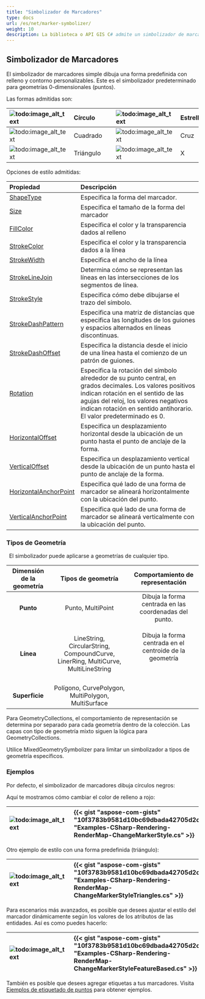 ```yaml
---
title: "Simbolizador de Marcadores"
type: docs
url: /es/net/marker-symbolizer/
weight: 10
description: La biblioteca o API GIS C# admite un simbolizador de marcadores simple que dibuja una forma predefinida con relleno y contorno personalizables en geometrías de cualquier tipo, como Punto, Línea, Superficie.
---
```


## **Simbolizador de Marcadores**
El simbolizador de marcadores simple dibuja una forma predefinida con relleno y contorno personalizables. Este es el simbolizador predeterminado para geometrías 0-dimensionales (puntos). 

Las formas admitidas son:

|![todo:image_alt_text](marker-symbolizer_1.png)|Círculo| |![todo:image_alt_text](marker-symbolizer_2.png)|Estrella|
| :- | :- | :- | :- | :- |
|![todo:image_alt_text](marker-symbolizer_3.png)|Cuadrado| |![todo:image_alt_text](marker-symbolizer_4.png)|Cruz|
|![todo:image_alt_text](marker-symbolizer_5.png)|Triángulo| |![todo:image_alt_text](marker-symbolizer_6.png)|X|

Opciones de estilo admitidas:

|**Propiedad**|**Descripción**|
| :- | :- |
|[ShapeType](https://reference.aspose.com/gis/net/aspose.gis.rendering.symbolizers/simplemarker/properties/shapetype)|Especifica la forma del marcador.|
|[Size](https://reference.aspose.com/gis/net/aspose.gis.rendering.symbolizers/simplemarker/properties/size)|Especifica el tamaño de la forma del marcador|
|[FillColor](https://reference.aspose.com/gis/net/aspose.gis.rendering.symbolizers/simplemarker/properties/fillcolor)|Especifica el color y la transparencia dados al relleno|
|[StrokeColor](https://reference.aspose.com/gis/net/aspose.gis.rendering.symbolizers/simplemarker/properties/strokecolor)|Especifica el color y la transparencia dados a la línea|
|[StrokeWidth](https://reference.aspose.com/gis/net/aspose.gis.rendering.symbolizers/simplemarker/properties/strokewidth)|Especifica el ancho de la línea|
|[StrokeLineJoin](https://reference.aspose.com/gis/net/aspose.gis.rendering.symbolizers/simplemarker/properties/strokelinejoin)|Determina cómo se representan las líneas en las intersecciones de los segmentos de línea.|
|[StrokeStyle](https://reference.aspose.com/gis/net/aspose.gis.rendering.symbolizers/simplemarker/properties/strokestyle)|Especifica cómo debe dibujarse el trazo del símbolo.|
|[StrokeDashPattern](https://reference.aspose.com/gis/net/aspose.gis.rendering.symbolizers/simplemarker/properties/strokedashpattern)|Especifica una matriz de distancias que especifica las longitudes de los guiones y espacios alternados en líneas discontinuas.|
|[StrokeDashOffset](https://reference.aspose.com/gis/net/aspose.gis.rendering.symbolizers/simplemarker/properties/strokedashoffset)|Especifica la distancia desde el inicio de una línea hasta el comienzo de un patrón de guiones.|
|[Rotation](https://reference.aspose.com/gis/net/aspose.gis.rendering.symbolizers/simplemarker/properties/rotation)|Especifica la rotación del símbolo alrededor de su punto central, en grados decimales. Los valores positivos indican rotación en el sentido de las agujas del reloj, los valores negativos indican rotación en sentido antihorario. El valor predeterminado es 0.|
|[HorizontalOffset](https://reference.aspose.com/gis/net/aspose.gis.rendering.symbolizers/simplemarker/properties/horizontaloffset)|Especifica un desplazamiento horizontal desde la ubicación de un punto hasta el punto de anclaje de la forma.|
|[VerticalOffset](https://reference.aspose.com/gis/net/aspose.gis.rendering.symbolizers/simplemarker/properties/verticaloffset)|Especifica un desplazamiento vertical desde la ubicación de un punto hasta el punto de anclaje de la forma.|
|[HorizontalAnchorPoint](https://reference.aspose.com/gis/net/aspose.gis.rendering.symbolizers/simplemarker/properties/horizontalanchorpoint)|Especifica qué lado de una forma de marcador se alineará horizontalmente con la ubicación del punto.|
|[VerticalAnchorPoint](https://reference.aspose.com/gis/net/aspose.gis.rendering.symbolizers/simplemarker/properties/verticalanchorpoint)|Especifica qué lado de una forma de marcador se alineará verticalmente con la ubicación del punto.|

### **Tipos de Geometría**
` `El simbolizador puede aplicarse a geometrías de cualquier tipo.

|**Dimensión de la geometría**|**Tipos de geometría**|**Comportamiento de representación**|
| :-: | :-: | :-: |
|**Punto**|Punto, MultiPoint|Dibuja la forma centrada en las coordenadas del punto.|
|**Línea**|LineString, CircularString, CompoundCurve, LinerRing, MultiCurve, MultiLineString|<p>Dibuja la forma centrada en el centroide de la geometría</p><p> </p>|
|**Superficie**|Polígono, CurvePolygon, MultiPolygon, MultiSurface||

Para GeometryCollections, el comportamiento de representación se determina por separado para cada geometría dentro de la colección. Las capas con tipo de geometría mixto siguen la lógica para GeometryCollections.

Utilice MixedGeometrySymbolizer para limitar un simbolizador a tipos de geometría específicos.

### **Ejemplos**
Por defecto, el simbolizador de marcadores dibuja círculos negros:



Aquí te mostramos cómo cambiar el color de relleno a rojo:



|![todo:image_alt_text](marker-symbolizer_7.png)|{{< gist "aspose-com-gists" "10f3783b9581d10bc69dbada42705d2c" "Examples-CSharp-Rendering-RenderMap-ChangeMarkerStyle.cs" >}}|
| :- | :- |

Otro ejemplo de estilo con una forma predefinida (triángulo):



|![todo:image_alt_text](marker-symbolizer_8.png)|{{< gist "aspose-com-gists" "10f3783b9581d10bc69dbada42705d2c" "Examples-CSharp-Rendering-RenderMap-ChangeMarkerStyleTriangles.cs" >}}|
| :- | :- |

Para escenarios más avanzados, es posible que desees ajustar el estilo del marcador dinámicamente según los valores de los atributos de las entidades. Así es como puedes hacerlo:



|![todo:image_alt_text](marker-symbolizer_9.png)|{{< gist "aspose-com-gists" "10f3783b9581d10bc69dbada42705d2c" "Examples-CSharp-Rendering-RenderMap-ChangeMarkerStyleFeatureBased.cs" >}}|
| :- | :- |

También es posible que desees agregar etiquetas a tus marcadores. Visita [Ejemplos de etiquetado de puntos](/gis/net/simple-labeling/#simplelabeling-pointslabelingexamples) para obtener ejemplos.
